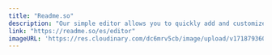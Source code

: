 ```yaml
---
title: "Readme.so"
description: "Our simple editor allows you to quickly add and customize all the sections you need for your project's readme"
link: "https://readme.so/es/editor"
imageURL: 'https://res.cloudinary.com/dc6mrv5cb/image/upload/v1718793604/personal-resources/tools/readme.so__ufksjo_kfkjxv.webp'
---
```

